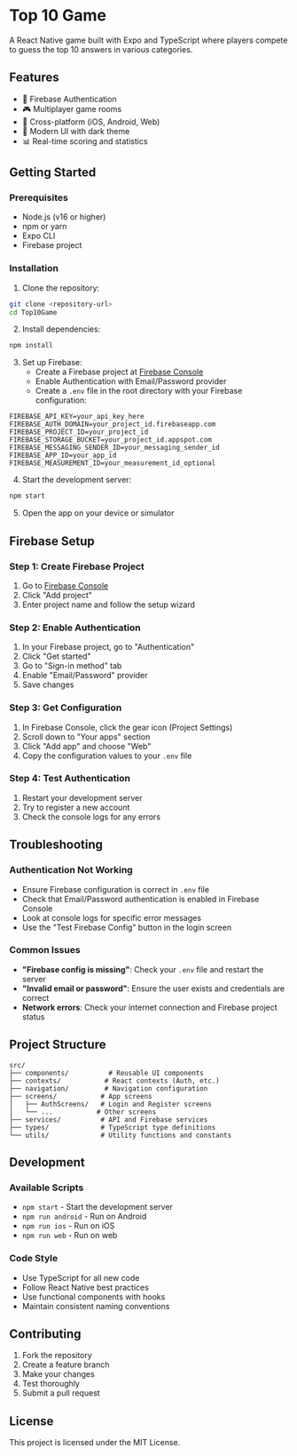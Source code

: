 
# Top 10 Game

A React Native game built with Expo and TypeScript where players compete to guess the top 10 answers in various categories.

## Features

- 🔐 Firebase Authentication
- 🎮 Multiplayer game rooms
- 📱 Cross-platform (iOS, Android, Web)
- 🎨 Modern UI with dark theme
- 📊 Real-time scoring and statistics

## Getting Started

### Prerequisites

- Node.js (v16 or higher)
- npm or yarn
- Expo CLI
- Firebase project

### Installation

1. Clone the repository:
```bash
git clone <repository-url>
cd Top10Game
```

2. Install dependencies:
```bash
npm install
```

3. Set up Firebase:
   - Create a Firebase project at [Firebase Console](https://console.firebase.google.com/)
   - Enable Authentication with Email/Password provider
   - Create a `.env` file in the root directory with your Firebase configuration:

```env
FIREBASE_API_KEY=your_api_key_here
FIREBASE_AUTH_DOMAIN=your_project_id.firebaseapp.com
FIREBASE_PROJECT_ID=your_project_id
FIREBASE_STORAGE_BUCKET=your_project_id.appspot.com
FIREBASE_MESSAGING_SENDER_ID=your_messaging_sender_id
FIREBASE_APP_ID=your_app_id
FIREBASE_MEASUREMENT_ID=your_measurement_id_optional
```

4. Start the development server:
```bash
npm start
```

5. Open the app on your device or simulator

## Firebase Setup

### Step 1: Create Firebase Project
1. Go to [Firebase Console](https://console.firebase.google.com/)
2. Click "Add project"
3. Enter project name and follow the setup wizard

### Step 2: Enable Authentication
1. In your Firebase project, go to "Authentication"
2. Click "Get started"
3. Go to "Sign-in method" tab
4. Enable "Email/Password" provider
5. Save changes

### Step 3: Get Configuration
1. In Firebase Console, click the gear icon (Project Settings)
2. Scroll down to "Your apps" section
3. Click "Add app" and choose "Web"
4. Copy the configuration values to your `.env` file

### Step 4: Test Authentication
1. Restart your development server
2. Try to register a new account
3. Check the console logs for any errors

## Troubleshooting

### Authentication Not Working
- Ensure Firebase configuration is correct in `.env` file
- Check that Email/Password authentication is enabled in Firebase Console
- Look at console logs for specific error messages
- Use the "Test Firebase Config" button in the login screen

### Common Issues
- **"Firebase config is missing"**: Check your `.env` file and restart the server
- **"Invalid email or password"**: Ensure the user exists and credentials are correct
- **Network errors**: Check your internet connection and Firebase project status

## Project Structure

```
src/
├── components/          # Reusable UI components
├── contexts/           # React contexts (Auth, etc.)
├── navigation/         # Navigation configuration
├── screens/           # App screens
│   ├── AuthScreens/   # Login and Register screens
│   └── ...           # Other screens
├── services/          # API and Firebase services
├── types/             # TypeScript type definitions
└── utils/             # Utility functions and constants
```

## Development

### Available Scripts
- `npm start` - Start the development server
- `npm run android` - Run on Android
- `npm run ios` - Run on iOS
- `npm run web` - Run on web

### Code Style
- Use TypeScript for all new code
- Follow React Native best practices
- Use functional components with hooks
- Maintain consistent naming conventions

## Contributing

1. Fork the repository
2. Create a feature branch
3. Make your changes
4. Test thoroughly
5. Submit a pull request

## License

This project is licensed under the MIT License.
